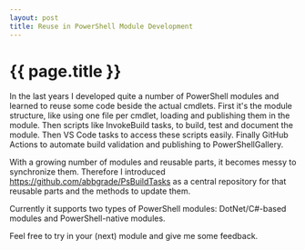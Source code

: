 ```yaml
---
layout: post
title: Reuse in PowerShell Module Development
---
```


# {{ page.title }}

In the last years I developed quite a number of PowerShell modules and learned to reuse some code beside the actual cmdlets.
First it's the module structure, like using one file per cmdlet, loading and publishing them in the module.
Then scripts like InvokeBuild tasks, to build, test and document the module.
Then VS Code tasks to access these scripts easily.
Finally GitHub Actions to automate build validation and publishing to PowerShellGallery.

With a growing number of modules and reusable parts, it becomes messy to synchronize them. Therefore I introduced https://github.com/abbgrade/PsBuildTasks as a central repository for that reusable parts and the methods to update them.

Currently it supports two types of PowerShell modules: DotNet/C#-based modules and PowerShell-native modules.

Feel free to try in your (next) module and give me some feedback.